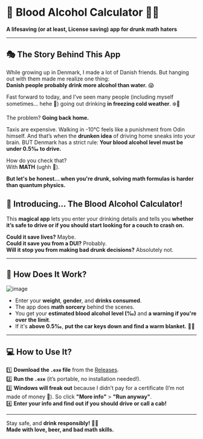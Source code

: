 # 🍻 **Blood Alcohol Calculator** 🚗💨  
**A lifesaving (or at least, License saving) app for drunk math haters**  

---

## **🎭 The Story Behind This App**  

While growing up in Denmark, I made a lot of Danish friends. But hanging out with them made me realize one thing:  
**Danish people probably drink more alcohol than water.** 😱  

Fast forward to today, and I’ve seen many people (including myself sometimes... hehe 🍺) going out drinking **in freezing cold weather**. ❄️🍻  

The problem? **Going back home.**  

Taxis are expensive. Walking in -10°C feels like a punishment from Odin himself. And that’s when the **drunken idea** of driving home sneaks into your brain. BUT Denmark has a strict rule: **Your blood alcohol level must be under 0.5‰ to drive.**  

How do you check that?  
With **MATH** (ughh 🤮).  

**But let's be honest... when you're drunk, solving math formulas is harder than quantum physics.**  

## **🥂 Introducing... The Blood Alcohol Calculator!**  
This **magical app** lets you enter your drinking details and tells you **whether it’s safe to drive or if you should start looking for a couch to crash on.**  

**Could it save lives?** Maybe.  
**Could it save you from a DUI?** Probably.  
**Will it stop you from making bad drunk decisions?** Absolutely not.  

---

## **🔬 How Does It Work?**  
![image](https://github.com/user-attachments/assets/eb7c9b64-0df7-436d-874e-fcfce71c3e70)
- Enter your **weight**, **gender**, and **drinks consumed**.  
- The app does **math sorcery** behind the scenes.  
- You get your **estimated blood alcohol level (‰)** and **a warning if you're over the limit**.  
- If it's **above 0.5‰**, **put the car keys down and find a warm blanket.** 🚫🚗  

---

## **💻 How to Use It?**  

1️⃣ **Download the `.exe` file** from the [Releases]([https://github.com/YOUR_USERNAME/YOUR_REPO/releases](https://github.com/Niracash/BloodAlcoholCalculator/releases)).  
2️⃣ **Run the `.exe`** (it’s portable, no installation needed!).  
3️⃣ **Windows will freak out** because I didn’t pay for a certificate (I’m not made of money 💸). So click **"More info"** > **"Run anyway"**.  
4️⃣ **Enter your info and find out if you should drive or call a cab!**  

---

Stay safe, and **drink responsibly!** 🍷🍺  
**Made with love, beer, and bad math skills.**
